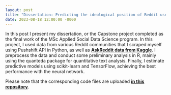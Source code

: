 ```yaml
---
layout: post
title: "Dissertation: Predicting the ideological position of Reddit users"
date: 2023-08-18 12:00:00 -0000
---
```

In this post I present my dissertation, or the Capstone project completed as the final work of the MSc Applied 
Social Data Science program. In this project, I used data from various Reddit communities that I scraped myself using
Pushshift API in Python, as well as __[AskReddit data from Kaggle](https://www.kaggle.com/datasets/pavellexyr/ten-million-reddit-answers)__.
I preprocess the data and conduct some preliminary analysis in R, mainly using the quanteda package for quantitative
text analysis. Finally, I estimate predictive models using scikit-learn and TensorFlow, achieving the best performance
with the neural network. 

Please note that the corresponding code files are uploaded __[in this repository](https://github.com/mariaadshead/dissertation_code/tree/main)__.

<object data="{{ site.url }}{{ site.baseurl }}/assets/masters_dissertation.pdf" width="1000" height="1000" 
  type="application/pdf"></object>
